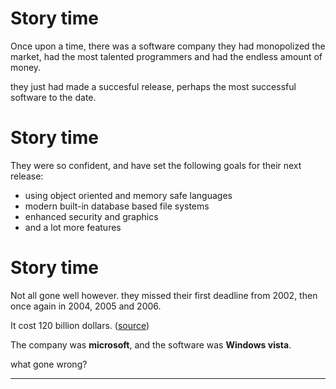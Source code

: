 # Story time
Once upon a time, there was a software company
they had monopolized the market, had the most talented programmers
and had the endless amount of money.

they just had made a succesful release,
perhaps the most successful software to the date.

# Story time
They were so confident, and have set the following goals for
their next release:

- using object oriented and memory safe languages
- modern built-in database based file systems
- enhanced security and graphics
- and a lot more features

# Story time
Not all gone well however.
they missed their first deadline from 2002,
then once again in 2004, 2005 and 2006.

It cost 120 billion dollars. ([source](https://news.softpedia.com/news/Windows-Vista-the-120-Billion-Operating-System-54843.shtml))

The company was **microsoft**, and the software was **Windows vista**.

what gone wrong?

---

